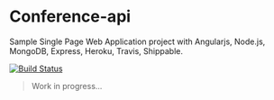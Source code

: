 Conference-api
==============
Sample Single Page Web Application project with Angularjs, Node.js, MongoDB, Express, Heroku, Travis, Shippable.

[![Build Status](https://travis-ci.org/newaeonweb/conference-api.svg?branch=master)](https://travis-ci.org/newaeonweb/conference-api) 


> Work in progress...
